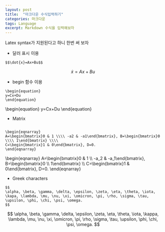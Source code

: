 ```yaml
---
layout: post
title:  "마크다운 수식입력하기"
categories: 마크다운
tags: Language
excerpt: Markdown 수식을 입력해보자
---
```


Latex syntax가 지원된다고 하니 한번 써 보자

* 달러 표시 이용

~~~~
$$\dot{x}=Ax+Bu$$
~~~~

$$ 
\dot{x}=Ax+Bu
$$

* begin 함수 이용

~~~~
\begin{equation}
y=Cx+Du
\end{equation}
~~~~

\begin{equation}
y=Cx+Du
\end{equation}

* Matrix

~~~~

\begin{eqnarray}
A=\begin{bmatrix}0 & 1 \\\\ -a2 & -a1\end{bmatrix}, B=\begin{bmatrix}0 \\\\ 1\end{bmatrix} \\\\
C=\begin{bmatrix}1 & 0\end{bmatrix}, D=0.
\end{eqnarray}

~~~~

\begin{eqnarray}
A=\begin{bmatrix}0 & 1 \\\\ -a\_2 & -a\_1\end{bmatrix}, B=\begin{bmatrix}0 \\\\ 1\end{bmatrix} \\\\
C=\begin{bmatrix}1 & 0\end{bmatrix}, D=0.
\end{eqnarray}


* Greek characters

~~~~
$$
\alpha, \beta, \gamma, \delta, \epsilon, \zeta, \eta, \theta, \iota, \kapa, \lambda, \mu, \nu, \xi, \omicron, \pi, \rho, \sigma, \tau, \upsilon, \phi, \chi, \psi, \omega.
$$
~~~~

$$
\alpha, \beta, \gamma, \delta, \epsilon, \zeta, \eta, \theta, \iota, \kappa, \lambda, \mu, \nu, \xi, \omicron, \pi, \rho, \sigma, \tau, \upsilon, \phi, \chi, \psi, \omega.
$$
